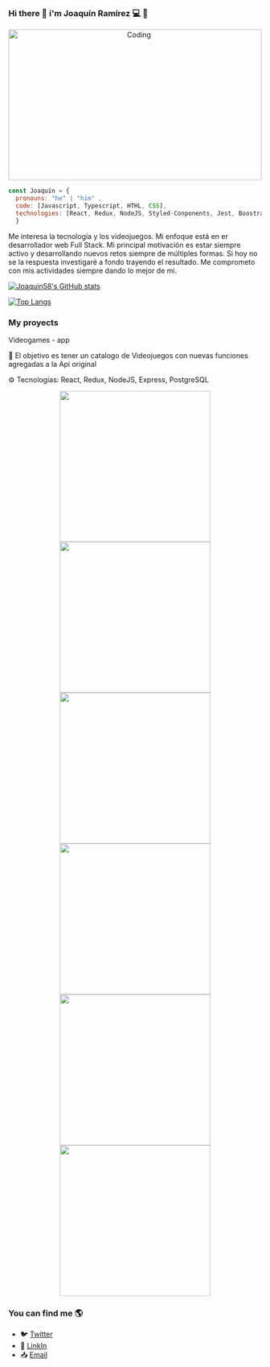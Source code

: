 ### Hi there 👋 i'm Joaquín Ramírez 💻 🚀

<p  align="center">
<img src="https://user-images.githubusercontent.com/91435597/160306234-9f3dd045-319f-4914-ad61-c208746e905e.gif" alt="Coding" width="100%" height="300vh"/>
</p>

```js
const Joaquín = {
  pronouns: "he" | "him" ,
  code: [Javascript, Typescript, HTHL, CSS],
  technologies: [React, Redux, NodeJS, Styled-Conponents, Jest, Boostrap, GIMP, Inkscape, ExpressJS],
  }
  ```
Me interesa la tecnología y los videojuegos. Mi enfoque está en er desarrollador web Full Stack.
Mi principal motivación es estar siempre activo y desarrollando nuevos retos siempre de múltiples formas.
Si hoy no se la respuesta investigaré a fondo trayendo el resultado.
Me comprometo con mis actividades siempre dando lo mejor de mi.

[![Joaquin58's GitHub stats](https://github-readme-stats.vercel.app/api?username=Joaquin58&show_icons=true&theme=dracula)](https://github.com/anuraghazra/github-readme-stats)

[![Top Langs](https://github-readme-stats.vercel.app/api/top-langs/?username=Joaquin58&show_icons=true&theme=dracula&locale=en&layout=compact)](https://github.com/anuraghazra/github-readme-stats)

### My proyects
Videogames - app

📌 El objetivo es tener un catalogo de Videojuegos con nuevas funciones agregadas a la Api original

⚙  Tecnologias: React, Redux, NodeJS, Express, PostgreSQL

  <div align="center" padding>
    <img valign="top" src="https://user-images.githubusercontent.com/91435597/160327323-dff062a9-5279-490c-b537-7ca1316f56ce.jpg" width="300vw" /></td>
    <img valign="top" src="https://user-images.githubusercontent.com/91435597/160327611-c81f0429-264a-40b6-bc61-7b7990fb4569.jpg" width="300vw" /></td>
    <img valign="top" src="https://user-images.githubusercontent.com/91435597/160327845-fd334666-df79-41a9-9bd0-4add5ecd94b6.jpg" width="300vw" /></td>
    <img valign="top" src="https://user-images.githubusercontent.com/91435597/160328831-468841a8-c9ef-4738-a977-d8c33de78df0.jpg" width="300vw" /></td>
    <img valign="top" src="https://user-images.githubusercontent.com/91435597/160328872-ee6a9671-8750-4867-9d62-17dfd9744c36.jpg" width="300vw" /></td>
    <img valign="top" src="https://user-images.githubusercontent.com/91435597/160328932-09fa6c8a-7a9c-4d32-8803-a14eef0b5323.jpg" width="300vw" /></td>
  </div>

  ### You can find me :earth_americas:
  - :bird: [Twitter](https://twitter.com/JoaquinR588)
  - 🔎 [LinkIn](https://www.linkedin.com/in/joaquin58/)
  - 📥 <a href="mailto:emersonpess011108@gmail.com?">Email</a>

<!--
**Joaquin58/Joaquin58** is a ✨ _special_ ✨ repository because its `README.md` (this file) appears on your GitHub profile.
email image <img src="https://img.shields.io/badge/gmail-%23DD0031.svg?&style=for-the-badge&logo=gmail&logoColor=white"/>
Here are some ideas to get you started:

- 🔭 I’m currently working on ...
- 🌱 I’m currently learning ...
- 👯 I’m looking to collaborate on ...
- 🤔 I’m looking for help with ...
- 💬 Ask me about ...
- 📫 How to reach me: ...
- 😄 Pronouns: ...
- ⚡ Fun fact: ...
-->
